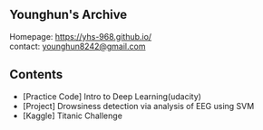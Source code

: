 ## Younghun's Archive

Homepage: https://yhs-968.github.io/  
contact: younghun8242@gmail.com

## Contents
- [Practice Code] Intro to Deep Learning(udacity)
- [Project] Drowsiness detection via analysis of EEG using SVM
- [Kaggle] Titanic Challenge
